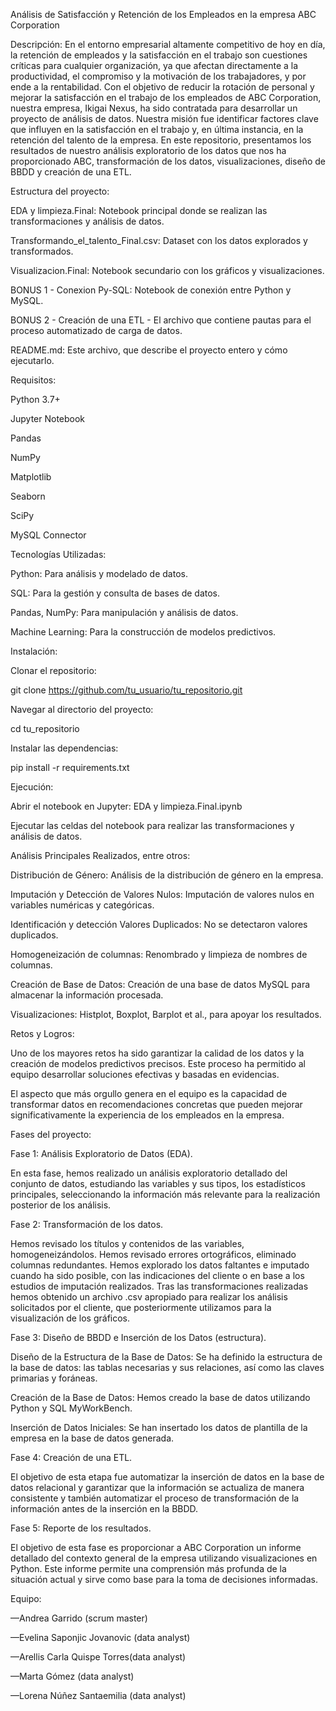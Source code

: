 Análisis de Satisfacción y Retención de los Empleados en la empresa ABC Corporation

Descripción:
En el entorno empresarial altamente competitivo de hoy en día, la retención de empleados y la satisfacción en el trabajo son cuestiones críticas para cualquier organización, ya que afectan directamente a la productividad, el compromiso y la motivación de los trabajadores, y por ende a la rentabilidad.
Con el objetivo de reducir la rotación de personal y mejorar la satisfacción en el trabajo de los empleados de ABC Corporation, nuestra empresa, Ikigai Nexus, ha sido contratada para desarrollar un proyecto de análisis de datos. Nuestra misión fue identificar factores clave que influyen en la satisfacción en el trabajo y, en última instancia, en la retención del talento de la empresa.
En este repositorio, presentamos los resultados de nuestro análisis exploratorio de los datos que nos ha proporcionado ABC, transformación de los datos, visualizaciones, diseño de BBDD y creación de una ETL. 

Estructura del proyecto: 

EDA y limpieza.Final: Notebook principal donde se realizan las transformaciones y análisis de datos.

Transformando_el_talento_Final.csv: Dataset con los datos explorados y transformados.

Visualizacion.Final: Notebook secundario con los gráficos y visualizaciones.

BONUS 1 - Conexion Py-SQL: Notebook de conexión entre Python y MySQL.

BONUS 2 - Creación de una ETL - El archivo que contiene pautas para el proceso automatizado de carga de datos.

README.md: Este archivo, que describe el proyecto entero y cómo ejecutarlo.

Requisitos:

Python 3.7+

Jupyter Notebook

Pandas

NumPy

Matplotlib

Seaborn

SciPy

MySQL Connector

Tecnologías Utilizadas:

Python: Para análisis y modelado de datos.

SQL: Para la gestión y consulta de bases de datos.

Pandas, NumPy: Para manipulación y análisis de datos.

Machine Learning: Para la construcción de modelos predictivos.

Instalación: 

Clonar el repositorio:

git clone https://github.com/tu_usuario/tu_repositorio.git

Navegar al directorio del proyecto:

cd tu_repositorio

Instalar las dependencias:

pip install -r requirements.txt

Ejecución:

Abrir el notebook en Jupyter: EDA y limpieza.Final.ipynb

Ejecutar las celdas del notebook para realizar las transformaciones y análisis de datos.

Análisis Principales Realizados, entre otros: 

Distribución de Género: Análisis de la distribución de género en la empresa.

Imputación y Detección de Valores Nulos: Imputación de valores nulos en variables numéricas y categóricas.

Identificación y detección Valores Duplicados: No se detectaron valores duplicados.

Homogeneización de columnas: Renombrado y limpieza de nombres de columnas.

Creación de Base de Datos: Creación de una base de datos MySQL para almacenar la información procesada.

Visualizaciones: Histplot, Boxplot, Barplot et al., para apoyar los resultados.

Retos y Logros:

Uno de los mayores retos ha sido garantizar la calidad de los datos y la creación de modelos predictivos precisos. Este proceso ha permitido al equipo desarrollar soluciones efectivas y basadas en evidencias.

El aspecto que más orgullo genera en el equipo es la capacidad de transformar datos en recomendaciones concretas que pueden mejorar significativamente la experiencia de los empleados en la empresa.

Fases del proyecto:

Fase 1: Análisis Exploratorio de Datos (EDA).

En esta fase, hemos realizado un análisis exploratorio detallado del conjunto de datos, estudiando las variables y sus tipos, los estadísticos principales, seleccionando la información más relevante para la realización posterior de los análisis.

Fase 2: Transformación de los datos.

Hemos revisado los títulos y contenidos de las variables, homogeneizándolos. Hemos revisado errores ortográficos, eliminado columnas redundantes. Hemos explorado los datos faltantes e imputado cuando ha sido posible, con las indicaciones del cliente o en base a los estudios de imputación realizados. Tras las transformaciones realizadas hemos obtenido un archivo .csv apropiado para realizar los análisis solicitados por el cliente, que posteriormente utilizamos para la visualización de los gráficos.

Fase 3: Diseño de BBDD e Inserción de los Datos (estructura).

Diseño de la Estructura de la Base de Datos: Se ha definido la estructura de la base de datos: las tablas necesarias y sus relaciones, así como las claves primarias y foráneas.

Creación de la Base de Datos: Hemos creado la base de datos utilizando Python y SQL MyWorkBench.

Inserción de Datos Iniciales: Se han insertado los datos de plantilla de la empresa en la base de datos generada.

Fase 4: Creación de una ETL.

El objetivo de esta etapa fue automatizar la inserción de datos en la base de datos relacional y garantizar que la información se actualiza de manera consistente y también automatizar el proceso de transformación de la información antes de la inserción en la BBDD.

Fase 5: Reporte de los resultados.

El objetivo de esta fase es proporcionar a ABC Corporation un informe detallado del contexto general de la empresa utilizando visualizaciones en Python. Este informe permite una comprensión más profunda de la situación actual y sirve como base para la toma de decisiones informadas.

Equipo:

—Andrea Garrido (scrum master)

—Evelina Saponjic Jovanovic (data analyst)

—Arellis Carla Quispe Torres(data analyst)

—Marta Gómez (data analyst)

—Lorena Núñez Santaemilia (data analyst)
